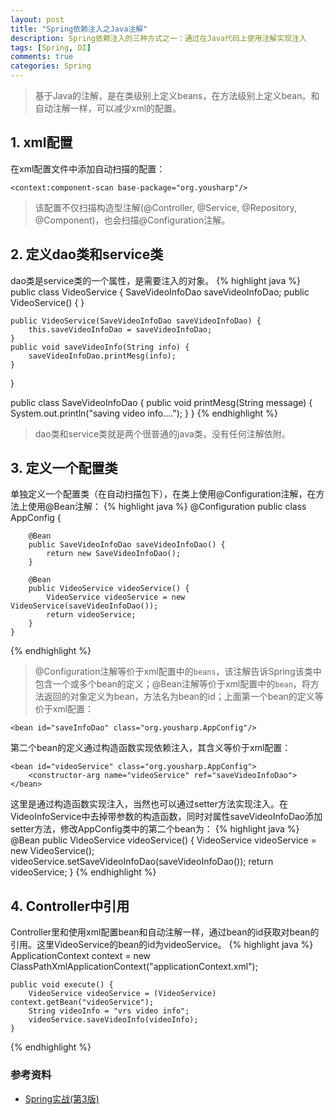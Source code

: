 ```yaml
---
layout: post
title: "Spring依赖注入之Java注解"
description: Spring依赖注入的三种方式之一：通过在Java代码上使用注解实现注入
tags: [Spring, DI]
comments: true
categories: Spring
---
```


> 基于Java的注解，是在类级别上定义beans，在方法级别上定义bean。和自动注解一样，可以减少xml的配置。

## 1. xml配置

在xml配置文件中添加自动扫描的配置：

	<context:component-scan base-package="org.yousharp"/>

>该配置不仅扫描构造型注解(@Controller, @Service, @Repository, @Component)，也会扫描@Configuration注解。

## 2. 定义dao类和service类

dao类是service类的一个属性，是需要注入的对象。
{% highlight java %}
public class VideoService {
    SaveVideoInfoDao saveVideoInfoDao;
    public VideoService() {
    }

    public VideoService(SaveVideoInfoDao saveVideoInfoDao) {
        this.saveVideoInfoDao = saveVideoInfoDao;
    }
    public void saveVideoInfo(String info) {
        saveVideoInfoDao.printMesg(info);
    }
}

public class SaveVideoInfoDao {
    public void printMesg(String message) {
    	System.out.println("saving video info....");
    }
}
{% endhighlight %}
> dao类和service类就是两个很普通的java类，没有任何注解依附。

<!-- more -->

## 3. 定义一个配置类

单独定义一个配置类（在自动扫描包下），在类上使用@Configuration注解，在方法上使用@Bean注解：
{% highlight java %}
	@Configuration
	public class AppConfig {

		@Bean
		public SaveVideoInfoDao saveVideoInfoDao() {
			return new SaveVideoInfoDao();
		}

		@Bean
		public VideoService videoService() {
			VideoService videoService = new VideoService(saveVideoInfoDao());
			return videoService;
		}
	}
{% endhighlight %}

> @Configuration注解等价于xml配置中的`beans`，该注解告诉Spring该类中包含一个或多个bean的定义；@Bean注解等价于xml配置中的`bean`，将方法返回的对象定义为bean，方法名为bean的id；上面第一个bean的定义等价于xml配置：

	<bean id="saveInfoDao" class="org.yousharp.AppConfig"/>

第二个bean的定义通过构造函数实现依赖注入，其含义等价于xml配置：

	<bean id="videoService" class="org.yousharp.AppConfig">
		<constructor-arg name="videoService" ref="saveVideoInfoDao">
	</bean>

这里是通过构造函数实现注入，当然也可以通过setter方法实现注入。在VideoInfoService中去掉带参数的构造函数，同时对属性saveVideoInfoDao添加setter方法，修改AppConfig类中的第二个bean为：
{% highlight java %}
	@Bean
	public VideoService videoService() {
		VideoService videoService = new VideoService();
		videoService.setSaveVideoInfoDao(saveVideoInfoDao());
		return videoService;
	}
{% endhighlight %}

## 4. Controller中引用

Controller里和使用xml配置bean和自动注解一样，通过bean的id获取对bean的引用。这里VideoService的bean的id为videoService。
{% highlight java %}
	ApplicationContext context = new ClassPathXmlApplicationContext("applicationContext.xml");

	public void execute() {
		VideoService videoService = (VideoService) context.getBean("videoService");
		String videoInfo = "vrs video info";
		videoService.saveVideoInfo(videoInfo);
	}
{% endhighlight %}

### 参考资料

+ [Spring实战(第3版)](http://www.amazon.cn/Spring%E5%AE%9E%E6%88%98-%E6%B2%83%E5%B0%94%E6%96%AF/dp/B00CY6UD2I/ref=sr_1_1?ie=UTF8&qid=1394943496&sr=8-1&keywords=spring+in+action)

